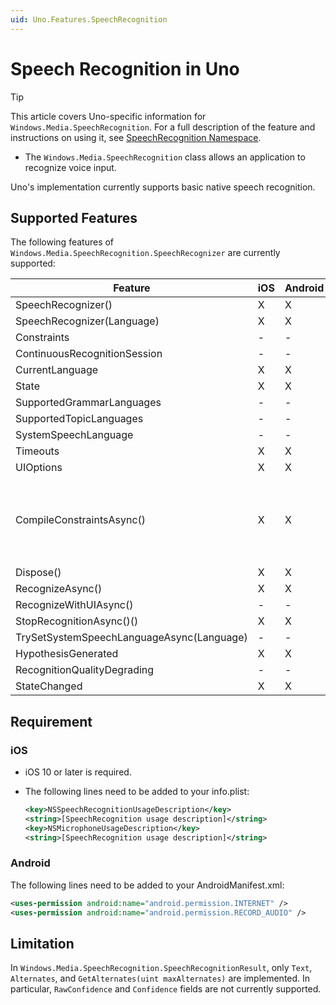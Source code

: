 ```yaml
---
uid: Uno.Features.SpeechRecognition
---
```


# Speech Recognition in Uno

> [!TIP]
> This article covers Uno-specific information for `Windows.Media.SpeechRecognition`. For a full description of the feature and instructions on using it, see [SpeechRecognition Namespace](https://learn.microsoft.com/uwp/api/windows.media.speechrecognition).

* The `Windows.Media.SpeechRecognition` class allows an application to recognize voice input.

Uno's implementation currently supports basic native speech recognition.

## Supported Features

The following features of `Windows.Media.SpeechRecognition.SpeechRecognizer` are currently supported:

| Feature                                    | iOS | Android | Remarks                       |
|--------------------------------------------|-----|---------|-------------------------------|
| SpeechRecognizer()                         | X   | X       |                               |
| SpeechRecognizer(Language)                 | X   | X       |                               |
| Constraints                                | -   | -       |                               |
| ContinuousRecognitionSession               | -   | -       |                               |
| CurrentLanguage                            | X   | X       |                               |
| State                                      | X   | X       |                               |
| SupportedGrammarLanguages                  | -   | -       |                               |
| SupportedTopicLanguages                    | -   | -       |                               |
| SystemSpeechLanguage                       | -   | -       |                               |
| Timeouts                                   | X   | X       |                               |
| UIOptions                                  | X   | X       | Not used                      |
| CompileConstraintsAsync()                  | X   | X       | Always return Success (implemented to meet WinUI constraint that requires `CompileConstraintsAsync()` to be called before `RecognizeAsync()`) |
| Dispose()                                  | X   | X       |                               |
| RecognizeAsync()                           | X   | X       |                               |
| RecognizeWithUIAsync()                     | -   | -       |                               |
| StopRecognitionAsync()()                   | X   | X       |                               |
| TrySetSystemSpeechLanguageAsync(Language)  | -   | -       |                               |
| HypothesisGenerated                        | X   | X       |                               |
| RecognitionQualityDegrading                | -   | -       |                               |
| StateChanged                               | X   | X       |                               |

## Requirement

### iOS

* iOS 10 or later is required.
* The following lines need to be added to your info.plist:

  ```xml
  <key>NSSpeechRecognitionUsageDescription</key>  
  <string>[SpeechRecognition usage description]</string>  
  <key>NSMicrophoneUsageDescription</key>  
  <string>[SpeechRecognition usage description]</string> 
  ```

### Android

The following lines need to be added to your AndroidManifest.xml:

```xml
<uses-permission android:name="android.permission.INTERNET" />
<uses-permission android:name="android.permission.RECORD_AUDIO" />
```

## Limitation

In `Windows.Media.SpeechRecognition.SpeechRecognitionResult`, only `Text`, `Alternates`, and `GetAlternates(uint maxAlternates)` are implemented.
In particular, `RawConfidence` and `Confidence` fields are not currently supported.
